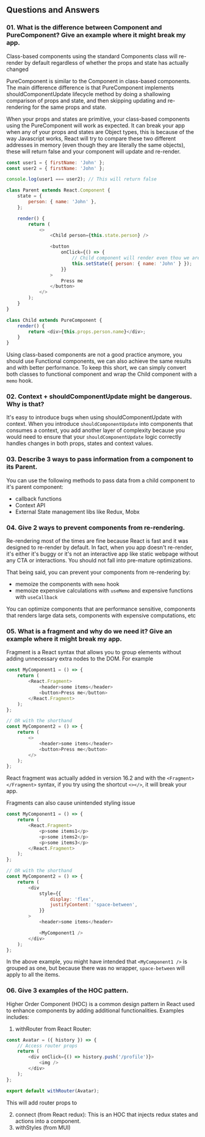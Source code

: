 ## Questions and Answers

### 01. What is the difference between Component and PureComponent? Give an example where it might break my app.

Class-based components using the standard Components class will re-render by
default regardless of whether the props and state has actually changed

PureComponent is similar to the Component in class-based components. The main
difference difference is that PureComponent implements shouldComponentUpdate
lifecycle method by doing a shallowing comparison of props and state, and then
skipping updating and re-rendering for the same props and state.

When your props and states are primitive, your class-based components using the
PureComponent will work as expected. It can break your app when any of your
props and states are Object types, this is because of the way Javascript works,
React will try to compare these two different addresses in memory (even though
they are literally the same objects), these will return false and your component
will update and re-render.

```javascript
const user1 = { firstName: 'John' };
const user2 = { firstName: 'John' };

console.log(user1 === user2); // This will return false

class Parent extends React.Component {
	state = {
		person: { name: 'John' },
	};

	render() {
		return (
			<>
				<Child person={this.state.person} />

				<button
					onClick={() => {
						// Child component will render even thou we are passing the same props
						this.setState({ person: { name: 'John' } });
					}}
				>
					Press me
				</button>
			</>
		);
	}
}

class Child extends PureComponent {
	render() {
		return <div>{this.props.person.name}</div>;
	}
}
```

Using class-based components are not a good practice anymore, you should use
Functional components, we can also achieve the same results and with better
performance. To keep this short, we can simply convert both classes to
functional component and wrap the Child component with a `memo` hook.

### 02. Context + shouldComponentUpdate might be dangerous. Why is that?

It's easy to introduce bugs when using shouldComponentUpdate with context. When
you introduce `shouldComponentUpdate` into components that consumes a context,
you add another layer of complexity because you would need to ensure that your
`shouldComponentUpdate` logic correctly handles changes in both props, states
and context values.

### 03. Describe 3 ways to pass information from a component to its Parent.

You can use the following methods to pass data from a child component to it's
parent component:

- callback functions
- Context API
- External State management libs like Redux, Mobx

### 04. Give 2 ways to prevent components from re-rendering.

Re-rendering most of the times are fine because React is fast and it was
designed to re-render by default. In fact, when you app doesn't re-render, it's
either it's buggy or it's not an interactive app like static webpage without any
CTA or interactions. You should not fall into pre-mature optimizations.

That being said, you can prevent your components from re-rendering by:

- memoize the components with `memo` hook
- memoize expensive calculations with `useMemo` and expensive functions with
  `useCallback`

You can optimize components that are performance sensitive, components that
renders large data sets, components with expensive computations, etc

### 05. What is a fragment and why do we need it? Give an example where it might break my app.

Fragment is a React syntax that allows you to group elements without adding
unnecessary extra nodes to the DOM. For example

```javascript
const MyComponent1 = () => {
	return (
		<React.Fragment>
			<header>some items</header>
			<button>Press me</button>
		</React.Fragment>
	);
};

// OR with the shorthand
const MyComponent2 = () => {
	return (
		<>
			<header>some items</header>
			<button>Press me</button>
		</>
	);
};
```

React fragment was actually added in version 16.2 and with the
`<Fragment></Fragment>` syntax, if you try using the shortcut `<></>`, it will
break your app.

Fragments can also cause unintended styling issue

```javascript
const MyComponent1 = () => {
	return (
		<React.Fragment>
			<p>some items1</p>
			<p>some items2</p>
			<p>some items3</p>
		</React.Fragment>
	);
};

// OR with the shorthand
const MyComponent2 = () => {
	return (
		<div
			style={{
				display: 'flex',
				justifyContent: 'space-between',
			}}
		>
			<header>some items</header>

			<MyComponent1 />
		</div>
	);
};
```

In the above example, you might have intended that `<MyComponent1 />` is grouped
as one, but because there was no wrapper, `space-between` will apply to all the
items.

### 06. Give 3 examples of the HOC pattern.

Higher Order Component (HOC) is a common design pattern in React used to enhance
components by adding additional functionalities. Examples includes:

1. withRouter from React Router:

```javascript
const Avatar = ({ history }) => {
	// Access router props
	return (
		<div onClick={() => history.push('/profile')}>
			<img />
		</div>
	);
};

export default withRouter(Avatar);
```

This will add router props to <MyComponent />

2. connect (from React redux): This is an HOC that injects redux states and
   actions into a component.
3. withStyles (from MUI)
